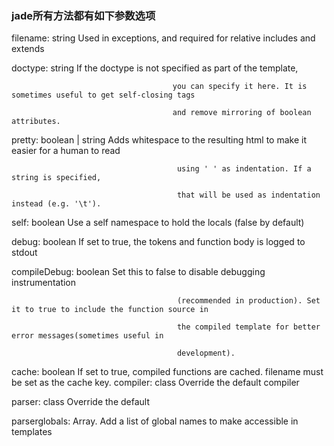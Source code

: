 <h3>jade所有方法都有如下参数选项</h3>

filename:             string            Used in exceptions, and required for relative includes and extends

doctype:              string            If the doctype is not specified as part of the template, 

                                        you can specify it here. It is sometimes useful to get self-closing tags 
                                      
                                        and remove mirroring of boolean attributes.

pretty:               boolean | string  Adds whitespace to the resulting html to make it easier for a human to read 
                                        
                                         using ' ' as indentation. If a string is specified, 
                                        
                                         that will be used as indentation instead (e.g. '\t').
                                         
self:                 boolean            Use a self namespace to hold the locals (false by default)

debug:                boolean            If set to true, the tokens and function body is logged to stdout

compileDebug:         boolean            Set this to false to disable debugging instrumentation 
                                         
                                         (recommended in production). Set it to true to include the function source in 
                                        
                                         the compiled template for better error messages(sometimes useful in 
                                         
                                         development).

cache:                boolean            If set to true, compiled functions are cached. filename must be set as the cache
                                         key.
compiler:             class              Override the default compiler

parser:               class              Override the default 

parserglobals:       Array.<string>      Add a list of global names to make accessible in templates

